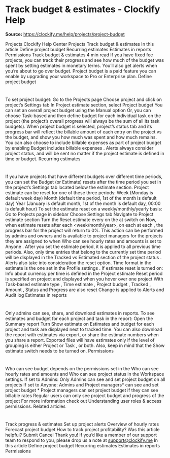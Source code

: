 # Track budget & estimates - Clockify Help

**Source:** https://clockify.me/help/projects/project-budget

Projects
Clockify Help Center
Projects
Track budget & estimates
In this article
Define project budget
Recurring estimates
Estimates in reports
Permissions
Track budget & estimates
4 min read
If you have fixed fee projects, you can track their progress and see how much of the budget was spent by setting estimates in monetary terms. You’ll also get alerts when you’re about to go over budget.
Project budget is a paid feature you can enable by
upgrading
your workspace to Pro or Enterprise plan.
Define project budget
#
To set project budget:
Go to the
Projects
page
Choose project and click on project’s
Settings
tab
In
Project estimate
section, select
Project budget
You can set an overall project budget using the
Manual
option
Or, you can choose
Task-based
and then define budget for each individual task on the project (the project’s overall progress will always be the sum of all its task budgets).
When project budget is selected, project’s status tab and its progress bar will reflect the billable amount of each entry on the project vs the budget, and show you how much was spent and how much remains.
You can also choose to include billable expenses as part of project budget by enabling
Budget includes billable expenses
.
Alerts
always consider project status, and will be sent no matter if the project estimate is defined in time or budget.
Recurring estimates
#
If you have projects that have different budgets over different time periods, you can set the
Budget (or Estimate) resets
after the time period you set in the project’s Settings tab located below the estimate section.
Project estimate can be reset for one of these three periods:
Week (Monday is default week day)
Month (default time period, 1st of the month is default day)
Year (January is default month, 1st of the month is default day, 00:00 is default hour)
To set the estimate reset on a weekly/monthly/yearly basis:
Go to
Projects
page in sidebar
Choose
Settings
tab
Navigate to
Project estimate
section
Turn the
Reset estimate every <period> on the <date> at <time>
switch on
Now, when estimate resets after each <week/month/year>, on each <date> at each <time>, the progress bar for the project will return to 0%.
This action can be performed by admins and owners and is available to project managers for the projects they are assigned to when
Who can see hourly rates and amounts
is set to
Anyone
.
After you set the estimate period, it is applied to all previous time periods. Also, only time entries that belong to the currently set time period will be displayed in the
Tracked vs Estimated
section of the
project status
.
Alerts also take into consideration the reset option.
Time format in the estimate is the one set in the
Profile settings
.
If estimate reset is turned on:
Info about currency per time is defined in the
Project estimate
Reset period is specified on project and displayed when you hover over one project
With
Task-based estimate type
,
Time estimate
,
Project budget
,
Tracked
,
Amount
,
Status
and
Progress
are also reset
Change is applied to
Alerts
and
Audit log
Estimates in reports
#
Only admins can see, share, and download estimates in reports.
To see estimates and budget for each project and task in the report:
Open the
Summary report
Turn
Show estimate
on
Estimates and budget for each project and task are displayed next to tracked time.
You can also download the report with estimates via export, or share the estimate numbers when you share a report.
Exported files will have estimates only if the level of grouping is either
Project
or
Task
, or both. Also, keep in mind that the
Show estimate
switch needs to be turned on.
Permissions
#
Who can see budget depends on the permissions set in the
Who can see hourly rates
and amounts
and
Who can see project status
in the Workspace settings.
If set to Admins:
Only Admins can see and set project budget on all projects
If set to Anyone:
Admins and Project managers* can see and set project budget
*
Project managers can set project budget if they can see billable rates
Regular users can only see project budget and progress of the project
For more information check out
Understanding user roles & access permissions.
Related articles
#
Track progress & estimates
Set up project alerts
Overview of hourly rates
Forecast project budget
How to track project profitability?
Was this article helpful?
Submit
Cancel
Thank you! If you’d like a member of our support team to respond to you, please drop us a note at support@clockify.me
In this article
Define project budget
Recurring estimates
Estimates in reports
Permissions